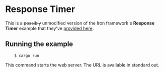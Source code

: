 # Response Timer

This is a ~~possibly~~ unmodified version of the Iron framework's **Response
Timer** example that they've [provided here](https://github.com/iron/iron/#response-timer-example).

## Running the example

```
    $ cargo run
```

This command starts the web server. The URL is available in standard out.
